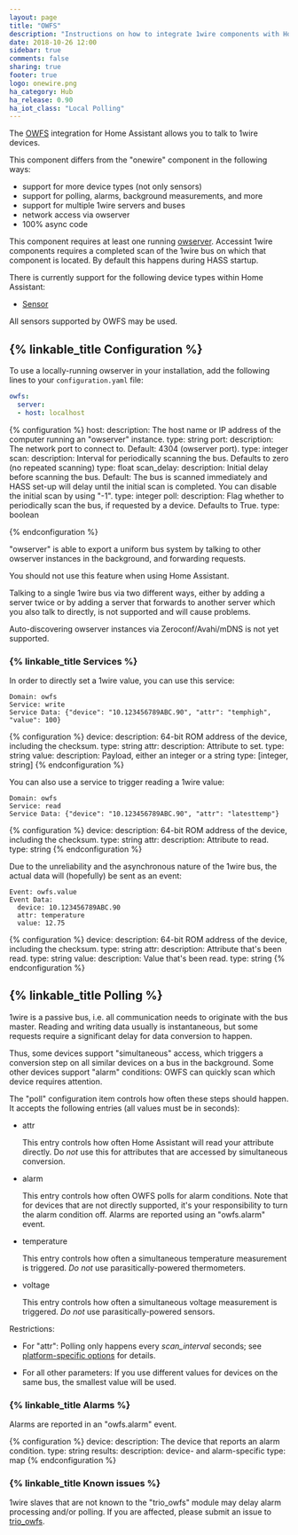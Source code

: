 ```yaml
---
layout: page
title: "OWFS"
description: "Instructions on how to integrate 1wire components with Home Assistant."
date: 2018-10-26 12:00
sidebar: true
comments: false
sharing: true
footer: true
logo: onewire.png
ha_category: Hub
ha_release: 0.90
ha_iot_class: "Local Polling"
---
```



The [OWFS](http://owfs.org) integration for Home Assistant allows you to talk to 1wire devices.

This component differs from the "onewire" component in the following ways:
- support for more device types (not only sensors)
- support for polling, alarms, background measurements, and more
- support for multiple 1wire servers and buses
- network access via owserver
- 100% async code

This component requires at least one running [owserver](http://owfs.org/index.php?page=owserver).
Accessint 1wire components requires a completed scan of the 1wire bus on
which that component is located. By default this happens during HASS startup.

There is currently support for the following device types within Home Assistant:

- [Sensor](/components/sensor.owfs)

All sensors supported by OWFS may be used.

## {% linkable_title Configuration %}

To use a locally-running owserver in your installation, add the following lines to your `configuration.yaml` file:

```yaml
owfs:
  server:
  - host: localhost
```

{% configuration %}
host:
  description: The host name or IP address of the computer running an "owserver" instance.
  type: string
port:
  description: The network port to connect to. Default: 4304 (owserver port).
  type: integer
scan:
  description: Interval for periodically scanning the bus. Defaults to zero
      (no repeated scanning)
  type: float
scan_delay:
  description: Initial delay before scanning the bus. Default: The bus is
    scanned immediately and HASS set-up will delay until the initial scan is
    completed. You can disable the initial scan by using "-1".
  type: integer
poll:
  description: Flag whether to periodically scan the bus, if requested by a device. Defaults to True.
  type: boolean

{% endconfiguration %}

<p class='note warning'>
  "owserver" is able to export a uniform bus system by talking to other
  owserver instances in the background, and forwarding requests.

  You should not use this feature when using Home Assistant.

  Talking to a single 1wire bus via two different ways, either by adding a
  server twice or by adding a server that forwards to another server which
  you also talk to directly, is not supported and will cause problems.
</p>

Auto-discovering owserver instances via Zeroconf/Avahi/mDNS is not yet supported.


### {% linkable_title Services %}

In order to directly set a 1wire value, you can use this service:

```
Domain: owfs
Service: write
Service Data: {"device": "10.123456789ABC.90", "attr": "temphigh", "value": 100}
```

{% configuration %}
device:
  description: 64-bit ROM address of the device, including the checksum.
  type: string
attr:
  description: Attribute to set.
  type: string
value:
  description: Payload, either an integer or a string
  type: [integer, string]
{% endconfiguration %}


You can also use a service to trigger reading a 1wire value:

```
Domain: owfs
Service: read
Service Data: {"device": "10.123456789ABC.90", "attr": "latesttemp"}
```

{% configuration %}
device:
  description: 64-bit ROM address of the device, including the checksum.
  type: string
attr:
  description: Attribute to read.
  type: string
{% endconfiguration %}

Due to the unreliability and the asynchronous nature of the 1wire bus, the
actual data will (hopefully) be sent as an event:

```
Event: owfs.value
Event Data:
  device: 10.123456789ABC.90
  attr: temperature
  value: 12.75
```

{% configuration %}
device:
  description: 64-bit ROM address of the device, including the checksum.
  type: string
attr:
  description: Attribute that's been read.
  type: string
value:
  description: Value that's been read.
  type: string
{% endconfiguration %}

## {% linkable_title Polling %}

1wire is a passive bus, i.e. all communication needs to originate with the
bus master. Reading and writing data usually is instantaneous, but some
requests require a significant delay for data conversion to happen.

Thus, some devices support "simultaneous" access, which triggers a
conversion step on all similar devices on a bus in the background. Some
other devices support "alarm" conditions: OWFS can quickly scan which
device requires attention.

The "poll" configuration item controls how often these steps should happen.
It accepts the following entries (all values must be in seconds):

* attr

  This entry controls how often Home Assistant will read your attribute directly. 
  Do *not* use this for attributes that are accessed by simultaneous conversion.

* alarm

  This entry controls how often OWFS polls for alarm conditions. Note that
  for devices that are not directly supported, it's your responsibility to
  turn the alarm condition off. Alarms are reported using an "owfs.alarm"
  event.

* temperature

  This entry controls how often a simultaneous temperature measurement is
  triggered. *Do not* use parasitically-powered thermometers.

* voltage

  This entry controls how often a simultaneous voltage measurement is
  triggered. *Do not* use parasitically-powered sensors.

Restrictions:

* For "attr": Polling only happens every *scan_interval* seconds; see
  <a href="/docs/configuration/platform_options/#scan-interval">
  platform-specific options</a> for details.

* For all other parameters: If you use different values for devices on the
  same bus, the smallest value will be used.

### {% linkable_title Alarms %}

Alarms are reported in an "owfs.alarm" event.

{% configuration %}
device:
  description: The device that reports an alarm condition.
  type: string
results:
  description: device- and alarm-specific
  type: map
{% endconfiguration %}

### {% linkable_title Known issues %}

1wire slaves that are not known to the "trio_owfs" module may delay alarm
processing and/or polling. If you are affected, please submit an issue to
<a href="https://github.com/python-trio/trio-owfs">trio_owfs</a>.

